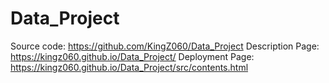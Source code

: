 # Data_Project
Source code: https://github.com/KingZ060/Data_Project
Description Page: https://kingz060.github.io/Data_Project/
Deployment Page: https://kingz060.github.io/Data_Project/src/contents.html
